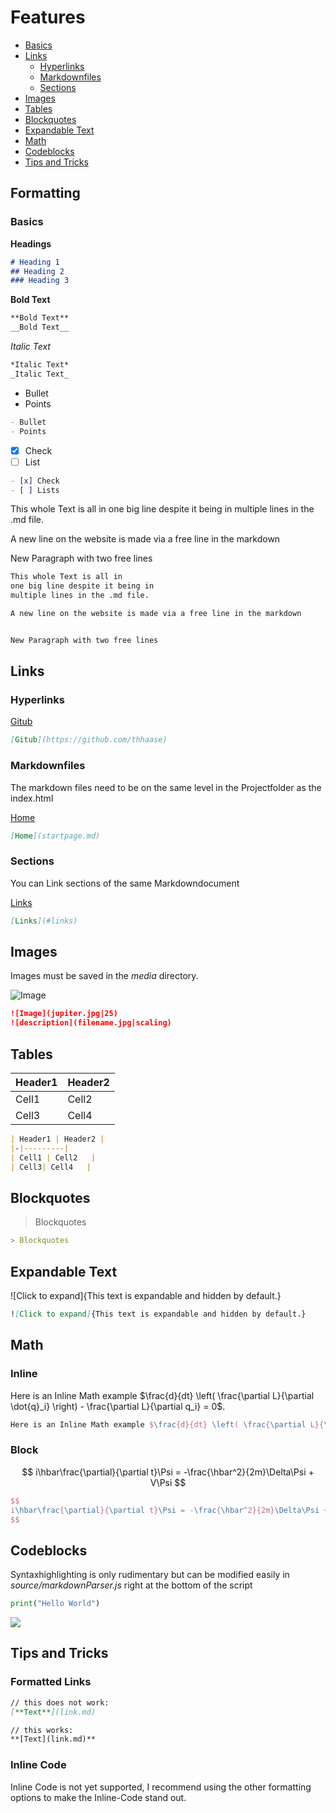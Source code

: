 # Features
- [Basics](#basics)
- [Links](#links)
  - [Hyperlinks](#hyperlinks)
  - [Markdownfiles](#markdownfiles)
  - [Sections](#sections)
- [Images](#images)
- [Tables](#tables)
- [Blockquotes](#blockquotes)
- [Expandable Text](#expandable-text)
- [Math](#math)
- [Codeblocks](#codeblocks)
- [Tips and Tricks](#tips-and-tricks)

## Formatting
### Basics
**Headings**
```markdown
# Heading 1
## Heading 2
### Heading 3
```

**Bold Text**
```markdown
**Bold Text**
__Bold Text__
```

*Italic Text*

```markdown
*Italic Text*
_Italic Text_
```

- Bullet
- Points
```markdown
- Bullet
- Points
```

- [x] Check
- [ ] List
```markdown
- [x] Check
- [ ] Lists
```

This whole Text is all in
one big line despite it being in 
multiple lines in the .md file.

A new line on the website is made via a free line in the markdown


New Paragraph with two free lines 


```markdown
This whole Text is all in
one big line despite it being in 
multiple lines in the .md file.

A new line on the website is made via a free line in the markdown


New Paragraph with two free lines 
```

## Links
### Hyperlinks
[Gitub](https://github.com/thhaase)
```markdown
[Gitub](https://github.com/thhaase)
```
### Markdownfiles
The markdown files need to be on the same level in the Projectfolder as the index.html

[Home](startpage.md)
```markdown
[Home](startpage.md)
```

### Sections 
You can Link sections of the same Markdowndocument

[Links](#links)
```markdown
[Links](#links)
``` 

## Images

Images must be saved in the _media_ directory.

![Image](jupiter.jpg|25)
```markdown
![Image](jupiter.jpg|25)
![description](filename.jpg|scaling)
```

## Tables
| Header1 | Header2 |
|-|----------|
| Cell1 | Cell2   |
| Cell3| Cell4   |

```markdown
| Header1 | Header2 |
|-|---------|
| Cell1 | Cell2   |
| Cell3| Cell4   |
```
## Blockquotes
> Blockquotes

```markdown
> Blockquotes
```

## Expandable Text
![Click to expand]{This text is expandable and hidden by default.}
```markdown
![Click to expand]{This text is expandable and hidden by default.}
```

## Math
### Inline
Here is an Inline Math example $\frac{d}{dt} \left( \frac{\partial L}{\partial \dot{q}_i} \right) - \frac{\partial L}{\partial q_i} = 0$. 
```latex
Here is an Inline Math example $\frac{d}{dt} \left( \frac{\partial L}{\partial \dot{q}_i} \right) - \frac{\partial L}{\partial q_i} = 0$. 
```

### Block
$$
i\hbar\frac{\partial}{\partial t}\Psi = -\frac{\hbar^2}{2m}\Delta\Psi + V\Psi
$$

```latex
$$
i\hbar\frac{\partial}{\partial t}\Psi = -\frac{\hbar^2}{2m}\Delta\Psi + V\Psi
$$
```

## Codeblocks
Syntaxhighlighting is only rudimentary but can be modified easily in _source/markdownParser.js_ right at the bottom of the script
```python
print("Hello World")
```
![](codeblockexample.png|20)

## Tips and Tricks

### Formatted Links
```markdown
// this does not work: 
[**Text**](link.md)

// this works:
**[Text](link.md)**
```

###  Inline Code 
Inline Code is not yet supported, I recommend using the other formatting options to make the Inline-Code stand out.